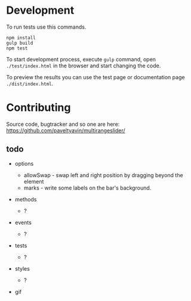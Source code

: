 # Development

To run tests use this commands.

    npm install
    gulp build
    npm test
    
To start development process, execute `gulp` command, 
open `./test/index.html` in the browser and start changing the code.

To preview the results you can use the test page or documentation page `./dist/index.html`.

# Contributing

Source code, bugtracker and so one are here: 
https://github.com/paveltyavin/multirangeslider/ 


## todo 

* options
    * allowSwap - swap left and right position by dragging beyond the element
    * marks - write some labels on the bar's background.
    
* methods
    * ?
    
* events
    * ?
    
* tests
    * ?
    
* styles
    * ?
    
* gif
